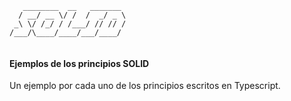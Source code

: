 ```
   ________  __   _______ 
  / __/ __ \/ /  /  _/ _ \
 _\ \/ /_/ / /___/ // // /
/___/\____/____/___/____/ 
                          
```
#### Ejemplos de los principios SOLID
Un ejemplo por cada uno de los principios escritos en Typescript.
